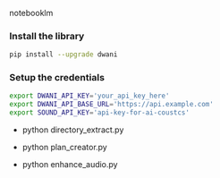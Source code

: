 notebooklm

### Install the library
```bash
pip install --upgrade dwani
```

### Setup the credentials
```bash
export DWANI_API_KEY='your_api_key_here'
export DWANI_API_BASE_URL='https://api.example.com'
export SOUND_API_KEY='api-key-for-ai-coustcs'
```

- python directory_extract.py

- python plan_creator.py

- python enhance_audio.py


<!-- 

https://techeurope.notion.site/berlin-hackathon-manual

-->

